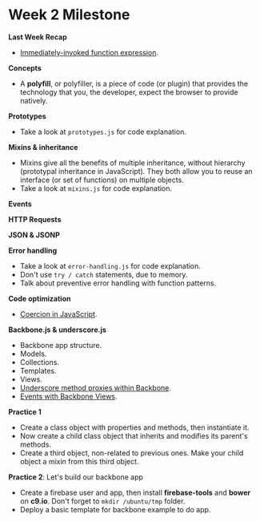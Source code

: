 Week 2 Milestone
===================

__Last Week Recap__

* [Immediately-invoked function expression](http://en.wikipedia.org/wiki/Immediately-invoked_function_expression).

__Concepts__

* A __polyfill__, or polyfiller, is a piece of code (or plugin) that provides the technology that you, the developer, expect the browser to provide natively.

__Prototypes__

* Take a look at `prototypes.js` for code explanation.

__Mixins & inheritance__

* Mixins give all the benefits of multiple inheritance, without hierarchy (prototypal inheritance in JavaScript). They both allow you to reuse an interface (or set of functions) on multiple objects.
* Take a look at `mixins.js` for code explanation.

__Events__

__HTTP Requests__

__JSON & JSONP__

__Error handling__

* Take a look at `error-handling.js` for code explanation.
* Don't use `try / catch` statements, due to memory.
* Talk about preventive error handling with function patterns.

__Code optimization__

* [Coercion in JavaScript](http://blog.taylormcgann.com/2014/01/07/coercion-javascript/).

__Backbone.js & underscore.js__

* Backbone app structure.
 * Models.
 * Collections.
 * Templates.
 * Views.
 * [Underscore method proxies within Backbone](http://underscorejs.org/#without).
 * [Events with Backbone Views](http://backbonejs.org/#Events-listenTo).

__Practice 1__

* Create a class object with properties and methods, then instantiate it.
* Now create a child class object that inherits and modifies its parent's methods.
* Create a third object, non-related to previous ones. Make your child object a mixin from this third object.

__Practice 2__: Let's build our backbone app

* Create a firebase user and app, then install __firebase-tools__ and __bower__ on __c9.io__. Don't forget to `mkdir /ubuntu/tmp` folder.
* Deploy a basic template for backbone example to do app.